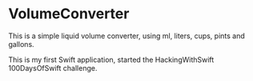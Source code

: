 # VolumeConverter
This is a simple liquid volume converter, using ml, liters, cups, pints and gallons.

This is my first Swift application, started the HackingWithSwift 100DaysOfSwift challenge.

